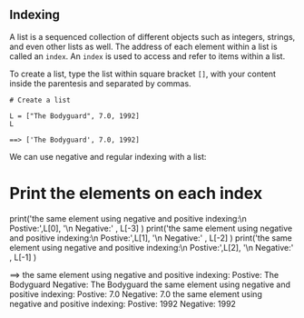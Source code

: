 ## Indexing
A list is a sequenced collection of different objects such as integers, strings, and even other lists as well. The address of each element within a list is called an `index`. An `index` is used to access and refer to items within a list.

To create a list, type the list within square bracket `[]`, with your content inside the parentesis and separated by commas.

```
# Create a list

L = ["The Bodyguard", 7.0, 1992]
L 

==> ['The Bodyguard', 7.0, 1992]
```

We can use negative and regular indexing with a list:

# Print the elements on each index

print('the same element using negative and positive indexing:\n Postive:',L[0],
'\n Negative:' , L[-3]  )
print('the same element using negative and positive indexing:\n Postive:',L[1],
'\n Negative:' , L[-2]  )
print('the same element using negative and positive indexing:\n Postive:',L[2],
'\n Negative:' , L[-1]  )

==> the same element using negative and positive indexing:
 Postive: The Bodyguard 
 Negative: The Bodyguard
the same element using negative and positive indexing:
 Postive: 7.0 
 Negative: 7.0
the same element using negative and positive indexing:
 Postive: 1992 
 Negative: 1992